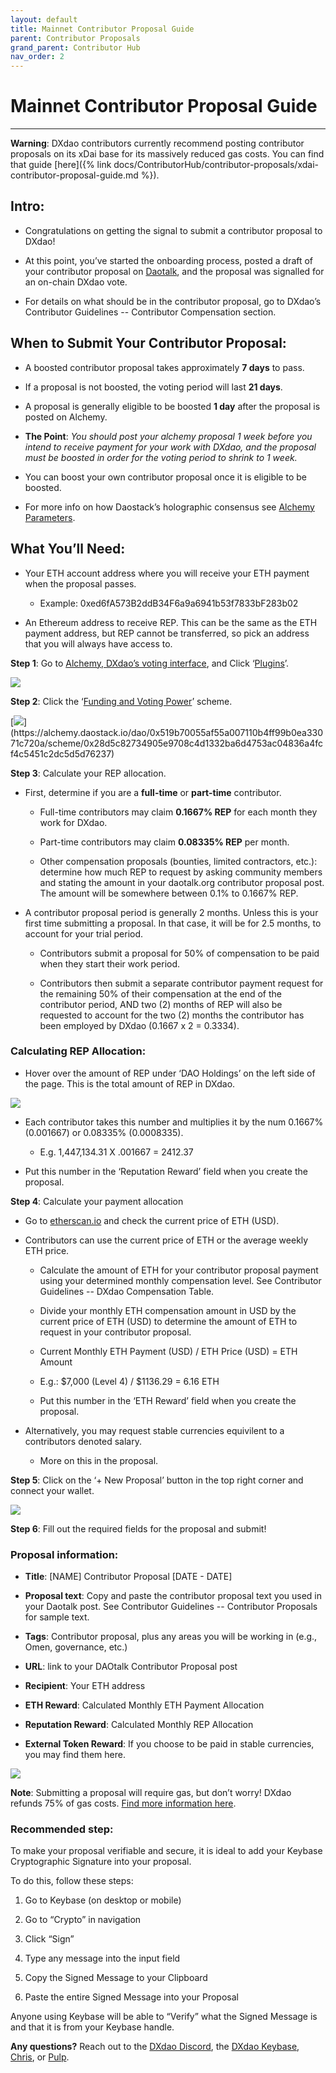 ```yaml
---
layout: default
title: Mainnet Contributor Proposal Guide
parent: Contributor Proposals
grand_parent: Contributor Hub
nav_order: 2
---
```


# Mainnet Contributor Proposal Guide

___

**Warning**: DXdao contributors currently recommend posting contributor proposals on its xDai base for its massively reduced gas costs. You can find that guide [here]({% link docs/ContributorHub/contributor-proposals/xdai-contributor-proposal-guide.md %}).

## Intro:

-   Congratulations on getting the signal to submit a contributor proposal to DXdao!
    
-   At this point, you’ve started the onboarding process, posted a draft of your contributor proposal on <a href="https://daotalk.org" target="_blank">Daotalk</a>, and the proposal was signalled for an on-chain DXdao vote.
    
-   For details on what should be in the contributor proposal, go to DXdao’s Contributor Guidelines -- Contributor Compensation section.
    
## When to Submit Your Contributor Proposal:

-   A boosted contributor proposal takes approximately **7 days** to pass.
    
-   If a proposal is not boosted, the voting period will last **21 days**.
    
-   A proposal is generally eligible to be boosted **1 day** after the proposal is posted on Alchemy.
    
-   **The Point**:  *You should post your alchemy proposal 1 week before you intend to receive payment for your work with DXdao, and the proposal must be boosted in order for the voting period to shrink to 1 week.*
    
-   You can boost your own contributor proposal once it is eligible to be boosted.
    
-   For more info on how Daostack’s holographic consensus see <a href="https://daostack.zendesk.com/hc/en-us/articles/360002000537-Genesis-Protocol-v0-2-Parameters-Explained" target="_blank">Alchemy Parameters</a>.
    
## What You’ll Need:

-   Your ETH account address where you will receive your ETH payment when the proposal passes.
    

    -   Example: 0xed6fA573B2ddB34F6a9a6941b53f7833bF283b02
    

-   An Ethereum address to receive REP. This can be the same as the ETH payment address, but REP cannot be transferred, so pick an address that you will always have access to.
    

  

**Step 1**: Go to <a href="https://alchemy.daostack.io/dao/0x519b70055af55a007110b4ff99b0ea33071c720a" target="_blank">Alchemy, DXdao’s voting interface</a>, and Click ‘<a href="https://alchemy.daostack.io/dao/0x519b70055af55a007110b4ff99b0ea33071c720a/schemes" target="_blank">Plugins</a>’.

  
  

![](https://lh5.googleusercontent.com/HaCSmbXau8k9x7eck0mFl-K15OCm9aOheKcYW7rOPOhbWcDqxkSGD6Xb_KvBQRXIwPc_fjH22D2zxH3nB1BKwVr7mo2smOa8fquZuVHLYH35WUhcssWuXTFBIJu69rIASf26Gyez)



**Step 2**: Click the ‘<a href="https://alchemy.daostack.io/dao/0x519b70055af55a007110b4ff99b0ea33071c720a/scheme/0x28d5c82734905e9708c4d1332ba6d4753ac04836a4fcf4c5451c2dc5d5d76237" target="_blank">Funding and Voting Power</a>’ scheme.

[![](https://lh3.googleusercontent.com/j_Ibex7aVCHcptklwbRR5Jz0V3BGmiYhAtDE9lH1U24fgrgWHu-X9ZHNfryCIlvVMqH3cacg2hT7hTD1hp0n_R57PplQR-mn6IxZhurmrY10rPxs2IWi3XPB6xSlVR4R-2ALy7V_)](https://alchemy.daostack.io/dao/0x519b70055af55a007110b4ff99b0ea33071c720a/scheme/0x28d5c82734905e9708c4d1332ba6d4753ac04836a4fcf4c5451c2dc5d5d76237)

  

**Step 3**: Calculate your REP allocation.

  

-   First, determine if you are a **full-time** or **part-time** contributor.
    

    -   Full-time contributors may claim **0.1667% REP** for each month they work for DXdao.
    
    -   Part-time contributors may claim **0.08335% REP** per month.
    
    -   Other compensation proposals (bounties, limited contractors, etc.): determine how much REP to request by asking community members and stating the amount in your daotalk.org contributor proposal post. The amount will be somewhere between 0.1% to 0.1667% REP.
    

-   A contributor proposal period is generally 2 months. Unless this is your first time submitting a proposal. In that case, it will be for 2.5 months, to account for your trial period.
    

    -   Contributors submit a proposal for 50% of compensation to be paid when they start their work period.
    
    -   Contributors then submit a separate contributor payment request for the remaining 50% of their compensation at the end of the contributor period, AND two (2) months of REP will also be requested to account for the two (2) months the contributor has been employed by DXdao (0.1667 x 2 = 0.3334).
    

  

### Calculating REP Allocation:

-   Hover over the amount of REP under ‘DAO Holdings’ on the left side of the page. This is the total amount of REP in DXdao.
    

  

![](https://lh5.googleusercontent.com/pF99jUqOMbkJ_QLOdXHNKQSCq0vjaLoUDtnTJbUrjOnv_qoi5tZYb6m_Guy7tnDqZUNOGSFS7G37r8KEmyDg8AKQn-J6c3DBTGnMFRW0Wb5NIwKyw8X-dY6wTdcKB1WUQb0OA_2q)

-   Each contributor takes this number and multiplies it by the num 0.1667% (0.001667) or 0.08335% (0.0008335).
    
    -   E.g. 1,447,134.31 X .001667 = 2412.37
    
-   Put this number in the ‘Reputation Reward’ field when you create the proposal.
    

**Step 4**: Calculate your payment allocation


-   Go to <a href="https://etherscan.io/chart/etherprice" target="_blank">etherscan.io</a> and check the current price of ETH (USD).
    
-   Contributors can use the current price of ETH or the average weekly ETH price.
    
    -   Calculate the amount of ETH for your contributor proposal payment using your determined monthly compensation level. See Contributor Guidelines -- DXdao Compensation Table.
    
    -   Divide your monthly ETH compensation amount in USD by the current price of ETH (USD) to determine the amount of ETH to request in your contributor proposal.
    
    -   Current Monthly ETH Payment (USD) / ETH Price (USD) = ETH Amount
    

    -   E.g.: $7,000 (Level 4) / $1136.29 = 6.16 ETH
    

    -   Put this number in the ‘ETH Reward’ field when you create the proposal.
    
- Alternatively, you may request stable currencies equivilent to a contributors denoted salary.

   - More on this in the proposal.
  

**Step 5**: Click on the ‘+ New Proposal’ button in the top right corner and connect your wallet.

  

![](https://lh4.googleusercontent.com/qcIB99aVWDoj54wUmVSdYwlkBM-MgluHSgCoShzGvDQGyaCROjZ6oLZ1-S6E4gEYE0MgbFMIcSkT777yjFU5VDVEuqn21Qz7Hd82BEEQJ0ewfk4uoDro8OpBLFg_tByOJB_7ZlLJ)

  

**Step 6**: Fill out the required fields for the proposal and submit!

  

### Proposal information:

-   **Title**: [NAME] Contributor Proposal [DATE - DATE]
    
-   **Proposal text**: Copy and paste the contributor proposal text you used in your Daotalk post. See Contributor Guidelines -- Contributor Proposals for sample text.
    
-   **Tags**: Contributor proposal, plus any areas you will be working in (e.g., Omen, governance, etc.)
    
-   **URL**: link to your DAOtalk Contributor Proposal post
    
-   **Recipient**: Your ETH address
    
-   **ETH Reward**: Calculated Monthly ETH Payment Allocation
    
-   **Reputation Reward**: Calculated Monthly REP Allocation
    
- **External Token Reward**: If you choose to be paid in stable currencies, you may find them here.
  

![](https://lh3.googleusercontent.com/_ZHVZqaZK8DanE3j2hUwOlQFh8pfV5JK6kjG9abo7HAld2G3NU3_j4u0sg7-W6n8PtQfEhOsyS7We4JWl_mtxS1V5pQsooRwiAbCdxsdcMAEJO0FvnuKKdxJW2rcrmQvW90XZlvO)

  
  

**Note**: Submitting a proposal will require gas, but don’t worry! DXdao refunds 75% of gas costs. <a href="https://daotalk.org/t/dxdao-governance-refunds-round-2/2361" target="_blank">Find more information here</a>.

  

### Recommended step:  
  
To make your proposal verifiable and secure, it is ideal to add your Keybase Cryptographic Signature into your proposal.

To do this, follow these steps:


1.  Go to Keybase (on desktop or mobile)
    
2.  Go to “Crypto” in navigation
    
3.  Click “Sign”
    
4.  Type any message into the input field
    
5.  Copy the Signed Message to your Clipboard
    
6.  Paste the entire Signed Message into your Proposal
    

  

Anyone using Keybase will be able to “Verify” what the Signed Message is and that it is from your Keybase handle.

  

**Any questions?** Reach out to the <a href="https://discord.gg/4QXEJQkvHH" target="_blank">DXdao Discord</a>, the <a href="https://keybase.io/team/dx_dao" target="_blank">DXdao Keybase</a>, <a href="https://daotalk.org/u/Powers" target="_blank">Chris</a>, or <a href="https://daotalk.org/u/pulpmachina/summary" target="_blank">Pulp</a>.